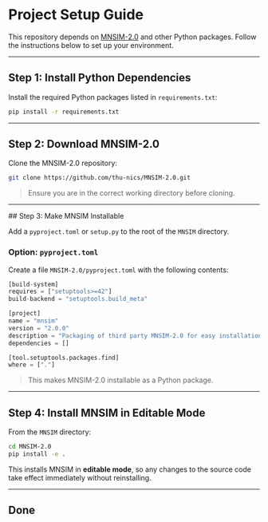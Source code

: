 # Project Setup Guide

This repository depends on [MNSIM-2.0](https://github.com/thu-nics/MNSIM-2.0/tree/master) and other Python packages. Follow the instructions below to set up your environment.

---

## Step 1: Install Python Dependencies

Install the required Python packages listed in `requirements.txt`:

```bash
pip install -r requirements.txt
```

---

## Step 2: Download MNSIM-2.0

Clone the MNSIM-2.0 repository:

```bash
git clone https://github.com/thu-nics/MNSIM-2.0.git
```

> Ensure you are in the correct working directory before cloning.

---

##️ Step 3: Make MNSIM Installable

Add a `pyproject.toml` or `setup.py` to the root of the `MNSIM` directory.

### Option: `pyproject.toml`

Create a file `MNSIM-2.0/pyproject.toml` with the following contents:

```python
[build-system]
requires = ["setuptools>=42"]
build-backend = "setuptools.build_meta"

[project]
name = "mnsim"
version = "2.0.0"
description = "Packaging of third party MNSIM-2.0 for easy installation"
dependencies = []

[tool.setuptools.packages.find]
where = ["."]
```

> This makes MNSIM-2.0 installable as a Python package.

---

## Step 4: Install MNSIM in Editable Mode

From the `MNSIM` directory:

```bash
cd MNSIM-2.0
pip install -e .
```

This installs MNSIM in **editable mode**, so any changes to the source code take effect immediately without reinstalling.

---

## Done
